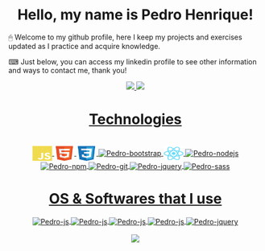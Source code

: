 <h1 align="center">Hello, my name is Pedro Henrique!</h1>
<p>🖱 Welcome to my github profile, here I keep my projects and exercises updated as I practice and acquire knowledge.</p>
<p>⌨ Just below, you can access my linkedin profile to see other information and ways to contact me, thank you!</p>


<div align="center">
  <a href="https://github.com/pedro8811">
  <img width="48%" src="https://github-readme-stats.vercel.app/api?username=pedro8811&show_icons=true&theme=dark&include_all_commits=true&count_private=true"/>
  <img width="48%" src="https://github-readme-stats.vercel.app/api/top-langs/?username=pedro8811&layout=compact&langs_count=7&theme=dark"/>
</div>

##

<div style="display: inline_block" align="center">
  <h1>Technologies</h1><br>
  <img align="center" alt="Pedro-js" height="30" width="40" src="https://raw.githubusercontent.com/devicons/devicon/master/icons/javascript/javascript-plain.svg"/>
  <img align="center" alt="Pedro-html" height="30" width="40" src="https://raw.githubusercontent.com/devicons/devicon/master/icons/html5/html5-original.svg">
  <img align="center" alt="Pedro-css" height="30" width="40" src="https://raw.githubusercontent.com/devicons/devicon/master/icons/css3/css3-original.svg"/>
  <img align="center" alt="Pedro-bootstrap" height="30" height="40" src="https://cdn.jsdelivr.net/gh/devicons/devicon/icons/bootstrap/bootstrap-original.svg"/>
  <img align="center" alt="Pedro-react" height="30" width="40" src="https://raw.githubusercontent.com/devicons/devicon/master/icons/react/react-original.svg">
  <img align="center" alt="Pedro-nodejs" height="30" width="40" src="https://cdn.jsdelivr.net/gh/devicons/devicon/icons/nodejs/nodejs-original.svg"/>
  <img align="center" alt="Pedro-npm" height="30" width="40" src="https://cdn.jsdelivr.net/gh/devicons/devicon/icons/npm/npm-original-wordmark.svg"/>
  <img align="center" alt="Pedro-git" height="30" width="40" src="https://cdn.jsdelivr.net/gh/devicons/devicon/icons/git/git-original.svg"/>
  <img align="center" alt="Pedro-jquery" height="30" width="40" src="https://cdn.jsdelivr.net/gh/devicons/devicon/icons/jquery/jquery-original.svg" />
  <img align="center" alt="Pedro-sass" height="30" width="40" src="https://cdn.jsdelivr.net/gh/devicons/devicon/icons/sass/sass-original.svg" />
</div>

##

<div style="display: inline_block" align="center">
  <h1>OS & Softwares that I use</h1>
  <img align="center" alt="Pedro-js" height="30" width="40" src="https://cdn.jsdelivr.net/gh/devicons/devicon/icons/windows8/windows8-original.svg" />
  <img align="center" alt="Pedro-js" height="30" width="40" src="https://cdn.jsdelivr.net/gh/devicons/devicon/icons/linux/linux-original.svg" />
  <img align="center" alt="Pedro-js" height="30" width="40" src="https://cdn.jsdelivr.net/gh/devicons/devicon/icons/visualstudio/visualstudio-plain.svg" />
  <img align="center" alt="Pedro-js" height="30" width="40" src="https://cdn.jsdelivr.net/gh/devicons/devicon/icons/figma/figma-original.svg" />
  <img align="center" alt="Pedro-jquery" height="30" width="40" src="https://cdn.jsdelivr.net/gh/devicons/devicon/icons/trello/trello-plain.svg" />
</div>

 <br> 
 
<div style="display: inline_block" align="center">
<a href="https://www.linkedin.com/in/pedro-henrique-ferreira-matos-4b2b981b8/" target="_blank"><img src="https://img.shields.io/badge/-LinkedIn-%230077B5?style=for-the-badge&logo=linkedin&logoColor=white" target="_blank"></a>
</div>

